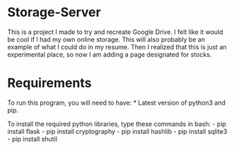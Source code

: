 # Storage-Server
This is a project I made to try and recreate Google Drive. I felt like it would be cool if I had my own online storage.
This will also probably be an example of what I could do in my resume. Then I realized that this is just an experimental place, so now I am adding a page designated for stocks.

# Requirements
To run this program, you will need to have:
    * Latest version of python3 and pip.

To install the required python libraries, type these commands in bash:
    - pip install flask
    - pip install cryptography
    - pip install hashlib
    - pip install sqlite3
    - pip install shutil
